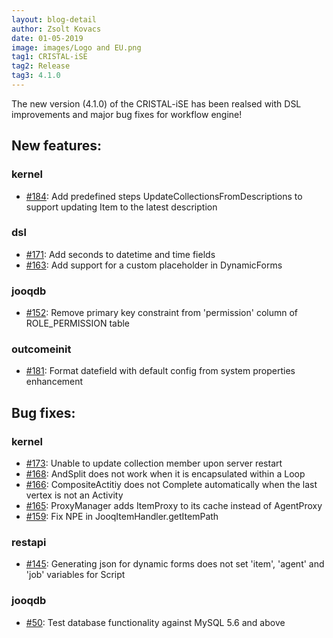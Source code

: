 ```yaml
---
layout: blog-detail
author: Zsolt Kovacs
date: 01-05-2019
image: images/Logo and EU.png
tag1: CRISTAL-iSE
tag2: Release
tag3: 4.1.0
---
```


The new version (4.1.0) of the CRISTAL-iSE has been realsed with DSL improvements and major bug fixes for workflow engine!

## New features:

### kernel

- [#184](https://github.com/cristal-ise/cristal-ise/issues/184): Add predefined steps UpdateCollectionsFromDescriptions to support updating Item to the latest description

### dsl
- [#171](https://github.com/cristal-ise/cristal-ise/issues/171): Add seconds to datetime and time fields
- [#163](https://github.com/cristal-ise/cristal-ise/issues/163): Add support for a custom placeholder in DynamicForms

### jooqdb
- [#152](https://github.com/cristal-ise/cristal-ise/issues/152): Remove primary key constraint from 'permission' column of ROLE_PERMISSION table

### outcomeinit
- [#181](https://github.com/cristal-ise/cristal-ise/issues/181): Format datefield with default config from system properties enhancement 

## Bug fixes:

### kernel
- [#173](https://github.com/cristal-ise/cristal-ise/issues/173): Unable to update collection member upon server restart
- [#168](https://github.com/cristal-ise/cristal-ise/issues/168): AndSplit does not work when it is encapsulated within a Loop
- [#166](https://github.com/cristal-ise/cristal-ise/issues/166): CompositeActitiy does not Complete automatically when the last vertex is not an Activity
- [#165](https://github.com/cristal-ise/cristal-ise/issues/165): ProxyManager adds ItemProxy to its cache instead of AgentProxy
- [#159](https://github.com/cristal-ise/cristal-ise/issues/159): Fix NPE in JooqItemHandler.getItemPath

### restapi
- [#145](https://github.com/cristal-ise/cristal-ise/issues/145): Generating json for dynamic forms does not set 'item', 'agent' and 'job' variables for Script 

### jooqdb
- [#50](https://github.com/cristal-ise/cristal-ise/issues/50): Test database functionality against MySQL 5.6 and above
